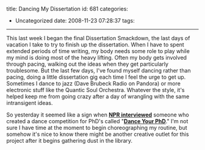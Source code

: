 title: Dancing My Dissertation
id: 681
categories:
  - Uncategorized
date: 2008-11-23 07:28:37
tags:
---

This last week I began the final Dissertation Smackdown, the last days of vacation I take to try to finish up the dissertation. When I have to spent extended periods of time writing, my body needs some role to play while my mind is doing most of the heavy lifting. Often my body gets involved through pacing, walking out the ideas when they get particularly troublesome. But the last few days, I&#039;ve found myself dancing rather than pacing, doing a little dissertation gig each time I feel the urge to get up. Sometimes I dance to jazz (Dave Brubeck Radio on Pandora) or more electronic stuff like the Quantic Soul Orchestra. Whatever the style, it&#039;s helped keep me from going crazy after a day of wrangling with the same intransigent ideas.   

So yesterday it seemed like a sign when **[NPR interviewed](http://www.npr.org/templates/story/story.php?storyId=97356050)** someone who created a dance competition for PhD&#039;s called &quot;**[Dance Your PhD](http://www.sciencemag.org/cgi/content/full/319/5865/905b#dance)**.&quot; I&#039;m not sure I have time at the moment to begin choreographing my routine, but somehow it&#039;s nice to know there might be another creative outlet for this project after it begins gathering dust in the library. 

[](http://www.npr.org/templates/story/story.php?storyId=97356050) 